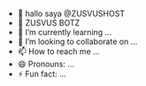 - 👋 hallo saya @ZUSVUSHOST
- 🤖 ZUSVUS BOTZ
- 🌱 I’m currently learning ...
- 💞️ I’m looking to collaborate on ...
- 📫 How to reach me ...
- 😄 Pronouns: ...
- ⚡ Fun fact: ...

<!---
ZUSVUSHOST/ZUSVUSHOST is a ✨ special ✨ repository because its `README.md` (this file) appears on your GitHub profile.
You can click the Preview link to take a look at your changes.
--->
